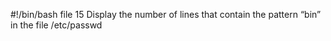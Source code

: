 #!/bin/bash
file 15 Display the number of lines that contain the pattern “bin” in the file /etc/passwd
